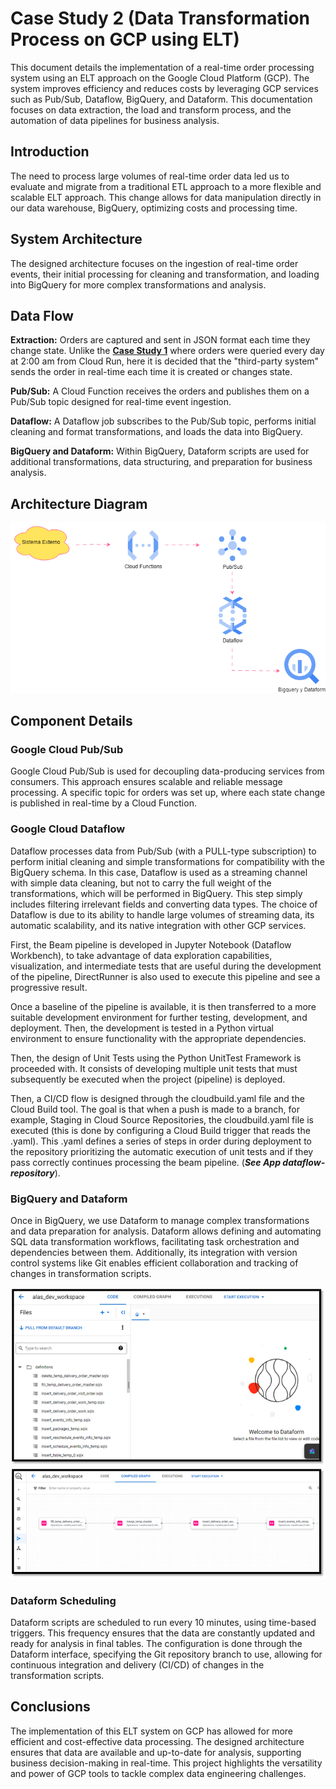 # Case Study 2 (Data Transformation Process on GCP using ELT)

This document details the implementation of a real-time order processing system using an ELT approach on the Google Cloud Platform (GCP). The system improves efficiency and reduces costs by leveraging GCP services such as Pub/Sub, Dataflow, BigQuery, and Dataform. This documentation focuses on data extraction, the load and transform process, and the automation of data pipelines for business analysis.

## Introduction
The need to process large volumes of real-time order data led us to evaluate and migrate from a traditional ETL approach to a more flexible and scalable ELT approach. This change allows for data manipulation directly in our data warehouse, BigQuery, optimizing costs and processing time.

## System Architecture
The designed architecture focuses on the ingestion of real-time order events, their initial processing for cleaning and transformation, and loading into BigQuery for more complex transformations and analysis.

## Data Flow
**Extraction:** Orders are captured and sent in JSON format each time they change state. Unlike the **[Case Study 1](https://github.com/rocamil85/Case-Study-1-ETL-Approach)** where orders were queried every day at 2:00 am from Cloud Run, here it is decided that the "third-party system" sends the order in real-time each time it is created or changes state.

**Pub/Sub:** A Cloud Function receives the orders and publishes them on a Pub/Sub topic designed for real-time event ingestion.

**Dataflow:** A Dataflow job subscribes to the Pub/Sub topic, performs initial cleaning and format transformations, and loads the data into BigQuery.

**BigQuery and Dataform:** Within BigQuery, Dataform scripts are used for additional transformations, data structuring, and preparation for business analysis.

## Architecture Diagram
![ELT Architecture](Img/arquitectura_elt.png)

## Component Details
### Google Cloud Pub/Sub
Google Cloud Pub/Sub is used for decoupling data-producing services from consumers. This approach ensures scalable and reliable message processing. A specific topic for orders was set up, where each state change is published in real-time by a Cloud Function.

### Google Cloud Dataflow
Dataflow processes data from Pub/Sub (with a PULL-type subscription) to perform initial cleaning and simple transformations for compatibility with the BigQuery schema. In this case, Dataflow is used as a streaming channel with simple data cleaning, but not to carry the full weight of the transformations, which will be performed in BigQuery. This step simply includes filtering irrelevant fields and converting data types. The choice of Dataflow is due to its ability to handle large volumes of streaming data, its automatic scalability, and its native integration with other GCP services.

First, the Beam pipeline is developed in Jupyter Notebook (Dataflow Workbench), to take advantage of data exploration capabilities, visualization, and intermediate tests that are useful during the development of the pipeline, DirectRunner is also used to execute this pipeline and see a progressive result.

Once a baseline of the pipeline is available, it is then transferred to a more suitable development environment for further testing, development, and deployment. Then, the development is tested in a Python virtual environment to ensure functionality with the appropriate dependencies.

Then, the design of Unit Tests using the Python UnitTest Framework is proceeded with. It consists of developing multiple unit tests that must subsequently be executed when the project (pipeline) is deployed.

Then, a CI/CD flow is designed through the cloudbuild.yaml file and the Cloud Build tool. The goal is that when a push is made to a branch, for example, Staging in Cloud Source Repositories, the cloudbuild.yaml file is executed (this is done by configuring a Cloud Build trigger that reads the .yaml). This .yaml defines a series of steps in order during deployment to the repository prioritizing the automatic execution of unit tests and if they pass correctly continues processing the beam pipeline. (_**See App dataflow-repository**_).


### BigQuery and Dataform
Once in BigQuery, we use Dataform to manage complex transformations and data preparation for analysis. Dataform allows defining and automating SQL data transformation workflows, facilitating task orchestration and dependencies between them. Additionally, its integration with version control systems like Git enables efficient collaboration and tracking of changes in transformation scripts.

![Dataform](Img/dataform.png) 
![Dataform nodes](Img/dataform2.png) 

### Dataform Scheduling
Dataform scripts are scheduled to run every 10 minutes, using time-based triggers. This frequency ensures that the data are constantly updated and ready for analysis in final tables. The configuration is done through the Dataform interface, specifying the Git repository branch to use, allowing for continuous integration and delivery (CI/CD) of changes in the transformation scripts.

## Conclusions
The implementation of this ELT system on GCP has allowed for more efficient and cost-effective data processing. The designed architecture ensures that data are available and up-to-date for analysis, supporting business decision-making in real-time. This project highlights the versatility and power of GCP tools to tackle complex data engineering challenges.
